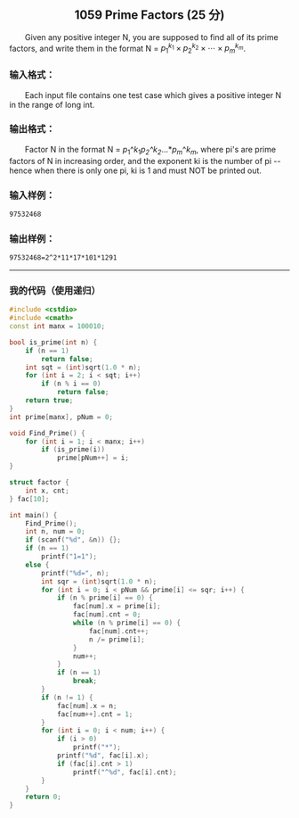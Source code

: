 ## <center>1059 Prime Factors (25 分)</center>

&emsp;&emsp;Given any positive integer N, you are supposed to find all of its prime factors, and write them in the format N = $p_1^{​k_1}​×p_2^{​k_2}​×⋯×p_m^{​k_m}​$.

### 输入格式：

&emsp;&emsp;Each input file contains one test case which gives a positive integer N in the range of long int.

### 输出格式：

&emsp;&emsp;Factor N in the format N = $p_1$​^$k_1$​*$p_2$​^$k_2$​*…*$p_m$​^$k_m$​, where pi​'s are prime factors of N in increasing order, and the exponent ki​ is the number of pi​ -- hence when there is only one pi​, ki​ is 1 and must NOT be printed out.

### 输入样例：

```txt
97532468
```

### 输出样例：

```txt
97532468=2^2*11*17*101*1291
```

---

### 我的代码（使用递归）

```c++
#include <cstdio>
#include <cmath>
const int manx = 100010;

bool is_prime(int n) {
	if (n == 1)
		return false;
	int sqt = (int)sqrt(1.0 * n);
	for (int i = 2; i < sqt; i++)
		if (n % i == 0)
			return false;
	return true;
}
int prime[manx], pNum = 0;

void Find_Prime() {
	for (int i = 1; i < manx; i++)
		if (is_prime(i))
			prime[pNum++] = i;
}

struct factor {
	int x, cnt;
} fac[10];

int main() {
	Find_Prime();
	int n, num = 0;
	if (scanf("%d", &n)) {};
	if (n == 1)
		printf("1=1");
	else {
		printf("%d=", n);
		int sqr = (int)sqrt(1.0 * n);
		for (int i = 0; i < pNum && prime[i] <= sqr; i++) {
			if (n % prime[i] == 0) {
				fac[num].x = prime[i];
				fac[num].cnt = 0;
				while (n % prime[i] == 0) {
					fac[num].cnt++;
					n /= prime[i];
				}
				num++;
			}
			if (n == 1)
				break;
		}
		if (n != 1) {
			fac[num].x = n;
			fac[num++].cnt = 1;
		}
		for (int i = 0; i < num; i++) {
			if (i > 0)
				printf("*");
			printf("%d", fac[i].x);
			if (fac[i].cnt > 1)
				printf("^%d", fac[i].cnt);
		}
	}
	return 0;
}
```
